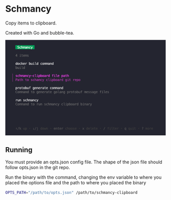 # Schmancy

Copy items to clipboard.

Created with Go and bubble-tea.

![schmancy-screenshot](schmancy-screenshot.png)

## Running

You must provide an opts.json config file. The shape of the json file should follow opts.json in the git repo.

Run the binary with the command, changing the env variable to where you placed the options file and the path to where you placed the binary

```bash
OPTS_PATH="/path/to/opts.json" /path/to/schmancy-clipboard
```
